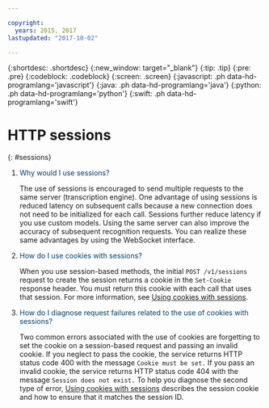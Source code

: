 ```yaml
---

copyright:
  years: 2015, 2017
lastupdated: "2017-10-02"

---
```


{:shortdesc: .shortdesc}
{:new_window: target="_blank"}
{:tip: .tip}
{:pre: .pre}
{:codeblock: .codeblock}
{:screen: .screen}
{:javascript: .ph data-hd-programlang='javascript'}
{:java: .ph data-hd-programlang='java'}
{:python: .ph data-hd-programlang='python'}
{:swift: .ph data-hd-programlang='swift'}

# HTTP sessions
{: #sessions}

1.  <span style="color:#003F69">Why would I use sessions?</span>

    The use of sessions is encouraged to send multiple requests to the same server (transcription engine). One advantage of using sessions is reduced latency on subsequent calls because a new connection does not need to be initialized for each call. Sessions further reduce latency if you use custom models. Using the same server can also improve the accuracy of subsequent recognition requests. You can realize these same advantages by using the WebSocket interface.

1.  <span style="color:#003F69">How do I use cookies with sessions?</span>

    When you use session-based methods, the initial `POST /v1/sessions` request to create the session returns a cookie in the `Set-Cookie` response header. You must return this cookie with each call that uses that session. For more information, see [Using cookies with sessions](/docs/services/speech-to-text/http.html#cookies).

1.  <span style="color:#003F69">How do I diagnose request failures related to the use of cookies with sessions?</span>

    Two common errors associated with the use of cookies are forgetting to set the cookie on a session-based request and passing an invalid cookie. If you neglect to pass the cookie, the service returns HTTP status code 400 with the message `Cookie must be set.` If you pass an invalid cookie, the service returns HTTP status code 404 with the message `Session does not exist.` To help you diagnose the second type of error, [Using cookies with sessions](/docs/services/speech-to-text/http.html#cookies) describes the session cookie and how to ensure that it matches the session ID.
